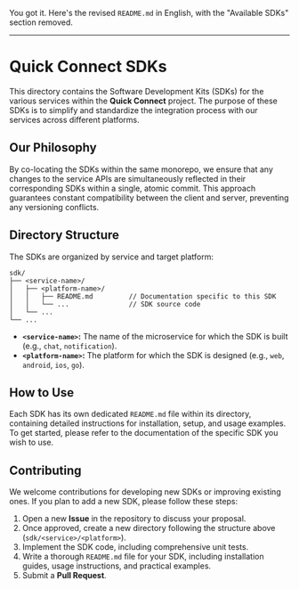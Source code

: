 You got it. Here's the revised `README.md` in English, with the "Available SDKs" section removed.

-----

# Quick Connect SDKs

This directory contains the Software Development Kits (SDKs) for the various services within the **Quick Connect** project. The purpose of these SDKs is to simplify and standardize the integration process with our services across different platforms.

## Our Philosophy

By co-locating the SDKs within the same monorepo, we ensure that any changes to the service APIs are simultaneously reflected in their corresponding SDKs within a single, atomic commit. This approach guarantees constant compatibility between the client and server, preventing any versioning conflicts.

## Directory Structure

The SDKs are organized by service and target platform:

```
sdk/
├── <service-name>/
│   ├── <platform-name>/
│   │   ├── README.md         // Documentation specific to this SDK
│   │   └── ...               // SDK source code
│   └── ...
└── ...
```

* **`<service-name>`:** The name of the microservice for which the SDK is built (e.g., `chat`, `notification`).
* **`<platform-name>`:** The platform for which the SDK is designed (e.g., `web`, `android`, `ios`, `go`).

## How to Use

Each SDK has its own dedicated `README.md` file within its directory, containing detailed instructions for installation, setup, and usage examples. To get started, please refer to the documentation of the specific SDK you wish to use.

## Contributing

We welcome contributions for developing new SDKs or improving existing ones. If you plan to add a new SDK, please follow these steps:

1.  Open a new **Issue** in the repository to discuss your proposal.
2.  Once approved, create a new directory following the structure above (`sdk/<service>/<platform>`).
3.  Implement the SDK code, including comprehensive unit tests.
4.  Write a thorough `README.md` file for your SDK, including installation guides, usage instructions, and practical examples.
5.  Submit a **Pull Request**.